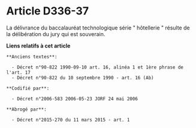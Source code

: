 # Article D336-37

La délivrance du baccalauréat technologique série " hôtellerie " résulte de la délibération du jury qui est souverain.

**Liens relatifs à cet article**

	**Anciens textes**:

	  - Décret n°90-822 1990-09-10 art. 16, alinéa 1 et 1ère phrase de l'art. 17
	  - Décret n°90-822 du 10 septembre 1990 - art. 16 (Ab)

	**Codifié par**:

	  - Décret n°2006-583 2006-05-23 JORF 24 mai 2006

	**Abrogé par**:

	  - Décret n°2015-270 du 11 mars 2015 - art. 1
